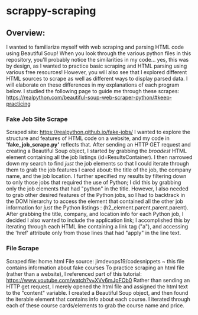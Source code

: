 # scrappy-scraping 

## Overview: 
I wanted to familiarize myself with web scraping and parsing HTML code using Beautiful Soup! When you look through the various python files in this repository, 
you'll probably notice the similarities in my code... yes, this was by design, as I wanted to practice basic scraping and HTML parsing using various 
free resources! 
However, you will also see that I explored different HTML sources to scrape as well as different ways to display parsed data. 
I will elaborate on these differences in my explanations of each program below. 
I studied the following page to guide me through these scrapes: https://realpython.com/beautiful-soup-web-scraper-python/#keep-practicing


### Fake Job Site Scrape
Scraped site: https://realpython.github.io/fake-jobs/
I wanted to explore the structure and features of HTML code on a website, and my code in **'fake_job_scrape.py'** reflects that. 
After sending an HTTP GET request and creating a Beautiful Soup object, I started by grabbing the *broadest* HTML element containing 
all the job listings (id=ResultsContainer). 
I then narrowed down my search to find *just* the job elements so that I could iterate through them to grab the job features I cared about:
the title of the job, the company name, and the job location. 
I further specified my results by filtering down to only those jobs that required the use of Python; I did this by grabbing only the job elements
that had "python" in the title. However, I also needed to grab other desired features of the Python jobs, so I had to backtrack in the DOM hierarchy
to access the element that contained all the other job information for *just* the Python listings : (h2_element.parent.parent.parent).
After grabbing the title, company, and location info for each Python job, I decided I also wanted to include the application link; I accomplished this
by iterating through each HTML line containing a link tag ("a"), and accessing the 'href' attribute only from those lines that had "apply" 
in the line text. 


### File Scrape 
Scraped file: home.html 
File source: jimdevops19/codesnippets  ~ this file contains information about fake courses
To practice scraping an html file (rather than a website), I referenced part of this tutorial: https://www.youtube.com/watch?v=XVv6mJpFOb0
Rather than sending an HTTP get request, I merely opened the html file and assigned the html text to the "content" variable.
I created a Beautiful Soup object, and then found the iterable element that contains info about each course.
I iterated through each of these course cards/elements to grab the course name and price. 
